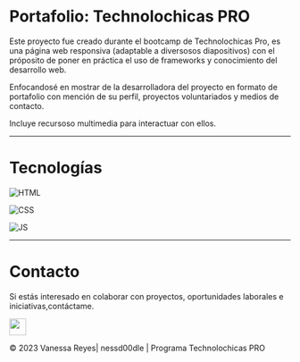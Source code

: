 # Portafolio: Technolochicas PRO

Este proyecto fue creado durante el  bootcamp de Technolochicas Pro, es una página web responsiva (adaptable a diversosos diapositivos) con el próposito de poner en práctica el uso de frameworks y conocimiento del desarrollo web.

Enfocandosé en mostrar de la desarrolladora del proyecto  en formato de portafolio con mención de su perfil, proyectos voluntariados y medios de contacto.

Incluye recursoso multimedia para interactuar con ellos.


******
# Tecnologías 

![HTML](https://img.shields.io/badge/html5%20-%23E34F26.svg?&style=for-the-badge&logo=html5&logoColor=white)

![CSS](https://img.shields.io/badge/css3%20-%231572B6.svg?&style=for-the-badge&logo=css3&logoColor=white)

![JS](https://img.shields.io/badge/javascript%20-%23323330.svg?&style=for-the-badge&logo=javascript&logoColor=%23F7DF1E)


******
# Contacto 
Si estás interesado en colaborar con proyectos, oportunidades laborales e iniciativas,contáctame.

<a  href="https://www.linkedin.com/in/vanessa-reyes-1043b42a3"><img src="https://www.felberpr.com/wp-content/uploads/linkedin-logo.png" width="30"></img></a>

© 2023 Vanessa Reyes| nessd00dle | Programa Technolochicas PRO